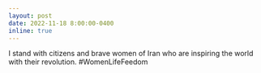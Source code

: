 ```yaml
---
layout: post
date: 2022-11-18 8:00:00-0400
inline: true
---
```



I stand with citizens and brave women of Iran who are inspiring the world with their revolution. #WomenLifeFeedom

<img />